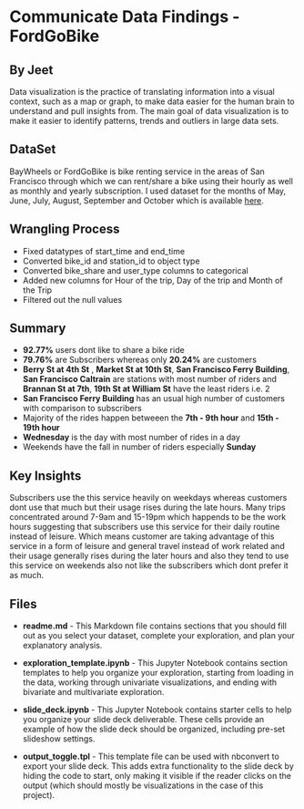 # Communicate Data Findings - FordGoBike
## By Jeet

Data visualization is the practice of translating information into a visual context, such as a map or graph, to make data easier for the human brain to understand and pull insights from. The main goal of data visualization is to make it easier to identify patterns, trends and outliers in large data sets.

## DataSet
BayWheels or FordGoBike is bike renting service in the areas of San Francisco through which we can rent/share a bike using their hourly as well as monthly and yearly subscription. I used dataset for the months of May, June, July, August, September and October which is available [here](https://s3.amazonaws.com/baywheels-data/index.html).

## Wrangling Process
* Fixed datatypes of start_time and end_time
* Converted bike_id and station_id to object type
* Converted bike_share and user_type columns to categorical
* Added new columns for Hour of the trip, Day of the trip and Month of the Trip
* Filtered out the null values

## Summary 
* **92.77%** users dont like to share a bike ride
* **79.76%** are Subscribers whereas only **20.24%** are customers
* **Berry St at 4th St** , **Market St at 10th St**, **San Francisco Ferry Building**, **San Francisco Caltrain** are stations with most number of riders and **Brannan St at 7th**, **19th St at William St** have the least riders i.e. 2
* **San Francisco Ferry Building** has an usual high number of customers with comparison to subscribers
* Majority of the rides happen betweeen the **7th - 9th hour** and **15th - 19th hour**
* **Wednesday** is the day with most number of rides in a day
* Weekends have the fall in number of riders especially **Sunday**

## Key Insights

Subscribers use the this service heavily on weekdays whereas customers dont use that much but their usage rises during the late hours. Many trips concentrated around 7-9am and 15-19pm which happends to be the work hours suggesting that subscribers use this service for their daily routine instead of leisure. Which means customer are taking advantage of this service in a form of leisure and general travel instead of work related and their usage generally rises during the later hours and also they tend to use this service on weekends also not like the subscribers which dont prefer it as much.


## Files
* **readme.md** - This Markdown file contains sections that you should fill out as you select your dataset, complete your exploration, and plan your explanatory analysis.

* **exploration_template.ipynb** - This Jupyter Notebook contains section templates to help you organize your exploration, starting from loading in the data, working through univariate visualizations, and ending with bivariate and multivariate exploration.

* **slide_deck.ipynb** - This Jupyter Notebook contains starter cells to help you organize your slide deck deliverable. These cells provide an example of how the slide deck should be organized, including pre-set slideshow settings.

* **output_toggle.tpl** - This template file can be used with nbconvert to export your slide deck. This adds extra functionality to the slide deck by hiding the code to start, only making it visible if the reader clicks on the output (which should mostly be visualizations in the case of this project).
